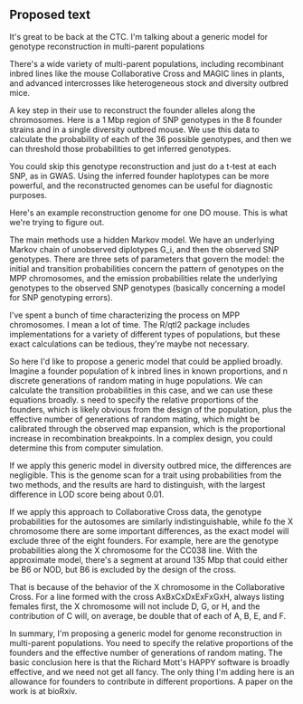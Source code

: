 ## Proposed text

It's great to be back at the CTC. I'm talking about a generic model for genotype reconstruction in multi-parent populations

There's a wide variety of multi-parent populations, including recombinant inbred lines like the mouse Collaborative Cross and MAGIC lines in plants, and advanced intercrosses like heterogeneous stock and diversity outbred mice.

A key step in their use to reconstruct the founder alleles along the chromosomes. Here is a 1 Mbp region of SNP genotypes in the 8 founder strains and in a single diversity outbred mouse. We use this data to calculate the probability of each of the 36 possible genotypes, and then we can threshold those probabilities to get inferred genotypes.

You could skip this genotype reconstruction and just do a t-test at each SNP, as in GWAS. Using the inferred founder haplotypes can be more powerful, and the reconstructed genomes can be useful for diagnostic purposes.

Here's an example reconstruction genome for one DO mouse. This is what we're trying to figure out.

The main methods use a hidden Markov model. We have an underlying Markov chain of unobserved diplotypes G_i, and then the observed SNP genotypes. There are three sets of parameters that govern the model: the initial and transition probabilities concern the pattern of genotypes on the MPP chromosomes, and the emission probabilities relate the underlying genotypes to the observed SNP genotypes (basically concerning a model for SNP genotyping errors).

I've spent a bunch of time characterizing the process on MPP chromosomes. I mean a lot of time. The R/qtl2 package includes implementations for a variety of different types of populations, but these exact calculations can be tedious, they're maybe not necessary.

So here I'd like to propose a generic model that could be applied broadly. Imagine a founder population of k inbred lines in known proportions, and n discrete generations of random mating in huge populations. We can calculate the transition probabilities in this case, and we can use these equations broadly. s need to specify the relative proportions of the founders, which is likely obvious from the design of  the population, plus the effective number of generations of random mating, which might be calibrated through the observed map expansion, which is the proportional increase in recombination breakpoints. In a complex design, you could determine this from computer simulation.

If we apply this generic model in diversity outbred mice, the differences are negligible. This is the genome scan for a trait using probabilities from the two methods, and the results are hard to distinguish, with the largest difference in LOD score being about 0.01.

If we apply this approach to Collaborative Cross data, the genotype probabilities for the autosomes are similarly indistinguishable, while fo the X chromosome there are some important differences, as the exact model will exclude three of the eight founders. For example, here are the genotype probabilities along the X chromosome for the CC038 line. With the approximate model, there's a segment at around 135 Mbp that could either be B6 or NOD, but B6 is excluded by the design of the cross.

That is because of the behavior of the X chromosome in the Collaborative Cross. For a line formed with the cross AxBxCxDxExFxGxH, always listing females first, the X chromosome will not include D, G, or H, and the contribution of C will, on average, be double that of each of A, B, E, and F.

In summary, I'm proposing a generic model for genome reconstruction in multi-parent populations. You need to specify the relative proportions of the founders and the effective number of generations of random mating. The basic conclusion here is that the Richard Mott's HAPPY software is broadly effective, and we need not get all fancy. The only thing I'm adding here is an allowance for founders to contribute in different proportions. A paper on the work is at bioRxiv.
